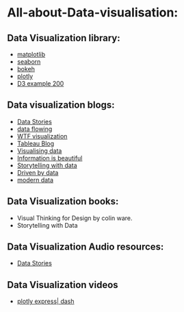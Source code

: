 # All-about-Data-visualisation: 
## Data Visualization library:
- [matplotlib](https://matplotlib.org/)
- [seaborn](https://seaborn.pydata.org/)
- [bokeh](https://bokeh.pydata.org/en/latest/)
- [plotly](https://plot.ly/)
 - [D3 example 200](http://techslides.com/over-2000-d3-js-examples-and-demos)
## Data visualization blogs:
- [Data Stories](https://datastori.es/)
- [data flowing](https://flowingdata.com/)
 - [WTF visualization](https://viz.wtf/)
 - [Tableau Blog](https://www.tableau.com/about/blog)
 -  [Visualising data](https://www.visualisingdata.com/)
 - [Information is beautiful](https://informationisbeautiful.net/)
 - [Storytelling with data](http://www.storytellingwithdata.com/)
 - [Driven by data](https://driven-by-data.net/?source=post_page---------------------------)
 - [modern data](https://moderndata.plot.ly/?source=post_page---------------------------)
## Data Visualization books:
- Visual Thinking for Design by colin ware.
- Storytelling with Data 
## Data Visualization Audio resources:
- [Data Stories](https://datastori.es/data-visualization-society/#t=6:49.763) 
## Data Visualization videos
- [plotly express| dash ](https://www.youtube.com/watch?v=5Cw4JumJTwo)


